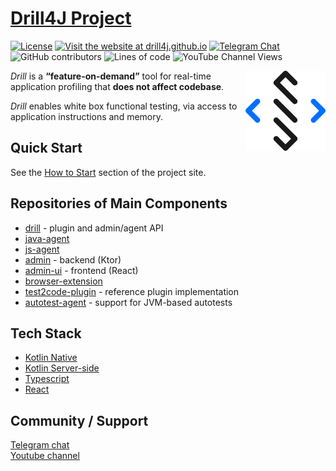 # [Drill4J Project](https://drill4j.github.io/)

[![License](https://img.shields.io/github/license/Drill4J/drill4j)](LICENSE)
[![Visit the website at drill4j.github.io](https://img.shields.io/badge/visit-website-green.svg?logo=firefox)](https://drill4j.github.io/)
[![Telegram Chat](https://img.shields.io/badge/Chat%20on-Telegram-brightgreen.svg)](https://t.me/drill4j)
![GitHub contributors](https://img.shields.io/github/contributors/Drill4J/drill4j)
![Lines of code](https://img.shields.io/tokei/lines/github/Drill4J/drill4j)
![YouTube Channel Views](https://img.shields.io/youtube/channel/views/UCJtegUnUHr0bO6icF1CYjKw?style=social)


<img src="./resources/logo.svg" alt="Logo" width="128" align="right">

*Drill* is a **“feature-on-demand”** tool for real-time application profiling that **does not affect codebase**.

*Drill* enables white box functional testing, via access to application instructions and memory.

## Quick Start

See the [How to Start](https://drill4j.github.io/how-to-start) section of the project site.

## Repositories of Main Components

* [drill](https://github.com/Drill4J/drill) - plugin and admin/agent API
* [java-agent](https://github.com/Drill4J/java-agent)
* [js-agent](https://github.com/Drill4J/js-agent)
* [admin](https://github.com/Drill4J/admin) - backend (Ktor)
* [admin-ui](https://github.com/Drill4J/test2code-plugin) - frontend (React)
* [browser-extension](https://github.com/Drill4J/browser-extension)
* [test2code-plugin](https://github.com/Drill4J/test2code-plugin) - reference plugin implementation
* [autotest-agent](https://github.com/Drill4J/autotest-agent) - support for JVM-based autotests 

## Tech Stack

* [Kotlin Native](https://kotlinlang.org/docs/reference/native-overview.html)
* [Kotlin Server-side](https://kotlinlang.org/docs/reference/native-overview.html)
* [Typescript](https://www.typescriptlang.org/)
* [React](https://reactjs.org/)

## Community / Support
[Telegram chat](https://t.me/drill4j)  
[Youtube channel](https://www.youtube.com/watch?v=N_WJYrt5qNc&feature=emb_title)
